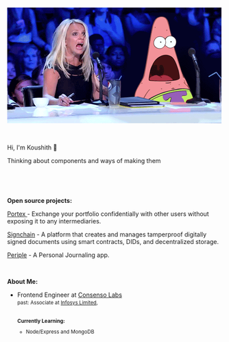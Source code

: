 ![britney.gif](https://raw.githubusercontent.com/siddharthkp/siddharthkp/main/britney.gif)

&nbsp;

Hi, I'm Koushith 👋

Thinking about components and ways of making them

&nbsp;


&nbsp;

**Open source projects:**

[ Portex ](https://portex.xyz) - Exchange your portfolio confidentially with other users without exposing it to any intermediaries.

[Signchain](https://github.com/) - A platform that creates and manages tamperproof digitally signed documents using smart contracts, DIDs, and decentralized storage.

[Periple](https://github.com/periple) - A Personal Journaling app.



&nbsp;

**About Me:**

<ul>
<li>
  <div>Frontend Engineer at <a href="https://consensolabs.com">Consenso Labs</a></div>
  <small>past: Associate  at <a href="https://infosys.com">Infosys Limited</a>, 
</li>
<br/>
  
  **Currently Learning:**

<ul>
<li>
  <div>Node/Express and MongoDB</a></div>

</li>
<br/>



</ul>

<br/>

